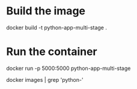 # Build the image
docker build -t python-app-multi-stage .

# Run the container
docker run -p 5000:5000 python-app-multi-stage

docker images | grep 'python-'